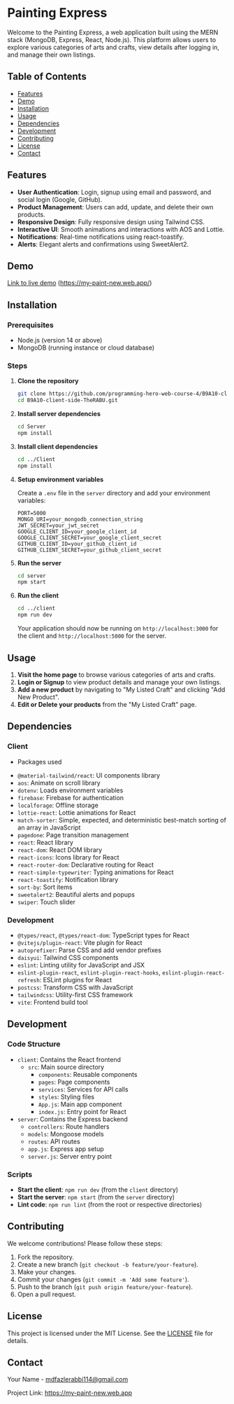 # Painting Express

Welcome to the Painting Express, a web application built using the MERN stack (MongoDB, Express, React, Node.js). This platform allows users to explore various categories of arts and crafts, view details after logging in, and manage their own listings.

## Table of Contents

- [Features](#features)
- [Demo](#demo)
- [Installation](#installation)
- [Usage](#usage)
- [Dependencies](#dependencies)
- [Development](#development)
- [Contributing](#contributing)
- [License](#license)
- [Contact](#contact)

## Features

- **User Authentication**: Login, signup using email and password, and social login (Google, GitHub).
- **Product Management**: Users can add, update, and delete their own products.
- **Responsive Design**: Fully responsive design using Tailwind CSS.
- **Interactive UI**: Smooth animations and interactions with AOS and Lottie.
- **Notifications**: Real-time notifications using react-toastify.
- **Alerts**: Elegant alerts and confirmations using SweetAlert2.

## Demo

[Link to live demo](#) (https://my-paint-new.web.app/)

## Installation

### Prerequisites

- Node.js (version 14 or above)
- MongoDB (running instance or cloud database)

### Steps

1. **Clone the repository**
    ```sh
    git clone https://github.com/programming-hero-web-course-4/B9A10-client-side-TheRABU.git
    cd B9A10-client-side-TheRABU.git
    ```

2. **Install server dependencies**
    ```sh
    cd Server
    npm install
    ```

3. **Install client dependencies**
    ```sh
    cd ../Client
    npm install
    ```

4. **Setup environment variables**

    Create a `.env` file in the `server` directory and add your environment variables:

    ```env
    PORT=5000
    MONGO_URI=your_mongodb_connection_string
    JWT_SECRET=your_jwt_secret
    GOOGLE_CLIENT_ID=your_google_client_id
    GOOGLE_CLIENT_SECRET=your_google_client_secret
    GITHUB_CLIENT_ID=your_github_client_id
    GITHUB_CLIENT_SECRET=your_github_client_secret
    ```

5. **Run the server**

    ```sh
    cd server
    npm start
    ```

6. **Run the client**

    ```sh
    cd ../client
    npm run dev
    ```

    Your application should now be running on `http://localhost:3000` for the client and `http://localhost:5000` for the server.

## Usage

1. **Visit the home page** to browse various categories of arts and crafts.
2. **Login or Signup** to view product details and manage your own listings.
3. **Add a new product** by navigating to "My Listed Craft" and clicking "Add New Product".
4. **Edit or Delete your products** from the "My Listed Craft" page.

## Dependencies

### Client
* Packages used
- `@material-tailwind/react`: UI components library
- `aos`: Animate on scroll library
- `dotenv`: Loads environment variables
- `firebase`: Firebase for authentication
- `localforage`: Offline storage
- `lottie-react`: Lottie animations for React
- `match-sorter`: Simple, expected, and deterministic best-match sorting of an array in JavaScript
- `pagedone`: Page transition management
- `react`: React library
- `react-dom`: React DOM library
- `react-icons`: Icons library for React
- `react-router-dom`: Declarative routing for React
- `react-simple-typewriter`: Typing animations for React
- `react-toastify`: Notification library
- `sort-by`: Sort items
- `sweetalert2`: Beautiful alerts and popups
- `swiper`: Touch slider

### Development

- `@types/react`, `@types/react-dom`: TypeScript types for React
- `@vitejs/plugin-react`: Vite plugin for React
- `autoprefixer`: Parse CSS and add vendor prefixes
- `daisyui`: Tailwind CSS components
- `eslint`: Linting utility for JavaScript and JSX
- `eslint-plugin-react`, `eslint-plugin-react-hooks`, `eslint-plugin-react-refresh`: ESLint plugins for React
- `postcss`: Transform CSS with JavaScript
- `tailwindcss`: Utility-first CSS framework
- `vite`: Frontend build tool

## Development

### Code Structure

- `client`: Contains the React frontend
  - `src`: Main source directory
    - `components`: Reusable components
    - `pages`: Page components
    - `services`: Services for API calls
    - `styles`: Styling files
    - `App.js`: Main app component
    - `index.js`: Entry point for React
- `server`: Contains the Express backend
  - `controllers`: Route handlers
  - `models`: Mongoose models
  - `routes`: API routes
  - `app.js`: Express app setup
  - `server.js`: Server entry point

### Scripts

- **Start the client**: `npm run dev` (from the `client` directory)
- **Start the server**: `npm start` (from the `server` directory)
- **Lint code**: `npm run lint` (from the root or respective directories)

## Contributing

We welcome contributions! Please follow these steps:

1. Fork the repository.
2. Create a new branch (`git checkout -b feature/your-feature`).
3. Make your changes.
4. Commit your changes (`git commit -m 'Add some feature'`).
5. Push to the branch (`git push origin feature/your-feature`).
6. Open a pull request.

## License

This project is licensed under the MIT License. See the [LICENSE](LICENSE) file for details.

## Contact

Your Name - [mdfazlerabbi114@gmail.com](mailto:mdfazlerabbi114@gmail.com)

Project Link: https://my-paint-new.web.app
